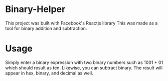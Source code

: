 # Binary-Helper
This project was built with Facebook's Reactjs library
This was made as a tool for binary addition and subtraction.

# Usage
Simply enter a binary expression with two binary numbers such as 1001 + 01 which should result as ten. Likewise, you can subtract binary. The result will appear in hex, binary, and decimal as well.
